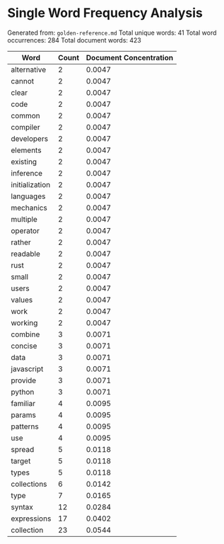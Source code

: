 # Single Word Frequency Analysis

Generated from: `golden-reference.md`
Total unique words: 41
Total word occurrences: 284
Total document words: 423

| Word | Count | Document Concentration |
|------|-------|------------------------|
| alternative | 2 | 0.0047 |
| cannot | 2 | 0.0047 |
| clear | 2 | 0.0047 |
| code | 2 | 0.0047 |
| common | 2 | 0.0047 |
| compiler | 2 | 0.0047 |
| developers | 2 | 0.0047 |
| elements | 2 | 0.0047 |
| existing | 2 | 0.0047 |
| inference | 2 | 0.0047 |
| initialization | 2 | 0.0047 |
| languages | 2 | 0.0047 |
| mechanics | 2 | 0.0047 |
| multiple | 2 | 0.0047 |
| operator | 2 | 0.0047 |
| rather | 2 | 0.0047 |
| readable | 2 | 0.0047 |
| rust | 2 | 0.0047 |
| small | 2 | 0.0047 |
| users | 2 | 0.0047 |
| values | 2 | 0.0047 |
| work | 2 | 0.0047 |
| working | 2 | 0.0047 |
| combine | 3 | 0.0071 |
| concise | 3 | 0.0071 |
| data | 3 | 0.0071 |
| javascript | 3 | 0.0071 |
| provide | 3 | 0.0071 |
| python | 3 | 0.0071 |
| familiar | 4 | 0.0095 |
| params | 4 | 0.0095 |
| patterns | 4 | 0.0095 |
| use | 4 | 0.0095 |
| spread | 5 | 0.0118 |
| target | 5 | 0.0118 |
| types | 5 | 0.0118 |
| collections | 6 | 0.0142 |
| type | 7 | 0.0165 |
| syntax | 12 | 0.0284 |
| expressions | 17 | 0.0402 |
| collection | 23 | 0.0544 |
